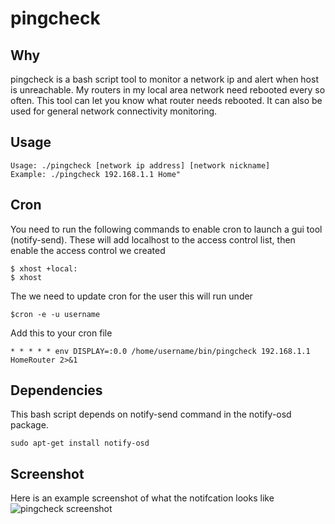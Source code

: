 # pingcheck

## Why
pingcheck is a bash script tool to monitor a network ip and alert when host is unreachable. My routers in my local area network need rebooted every so often. This tool can let you know what router needs rebooted. It can also be used for general network connectivity monitoring.


## Usage
```
Usage: ./pingcheck [network ip address] [network nickname]
Example: ./pingcheck 192.168.1.1 Home"
```

## Cron
You need to run the following commands to enable cron to launch a gui tool (notify-send). These will add localhost to the access control list, then enable the access control we created

```
$ xhost +local:
$ xhost
```

The we need to update cron for the user this will run under

```
$cron -e -u username
```

Add this to your cron file
```
* * * * * env DISPLAY=:0.0 /home/username/bin/pingcheck 192.168.1.1 HomeRouter 2>&1
```

## Dependencies
This bash script depends on notify-send command in the notify-osd package.
```
sudo apt-get install notify-osd
```

## Screenshot
Here is an example screenshot of what the notifcation looks like
![pingcheck screenshot](http://i.imgur.com/1KlKzJ4.png)
